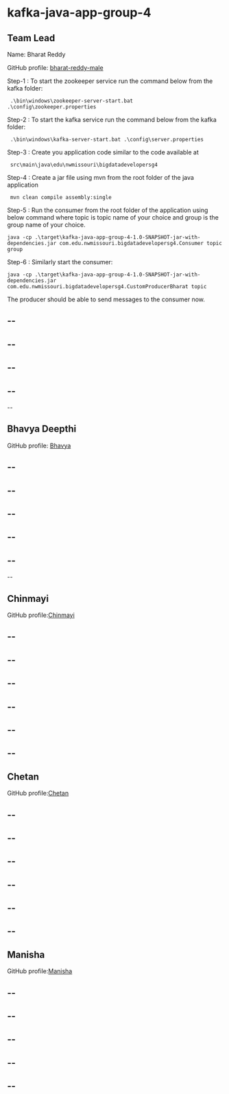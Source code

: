 # kafka-java-app-group-4

## Team Lead

Name: Bharat Reddy

GitHub profile: [bharat-reddy-male](https://github.com/bharat-reddy-male)

Step-1 : To start the zookeeper service  run the command below from the kafka folder:

``` .\bin\windows\zookeeper-server-start.bat .\config\zookeeper.properties```

Step-2 : To start the kafka service  run the command below from the kafka folder: 

``` .\bin\windows\kafka-server-start.bat .\config\server.properties```

Step-3 : Create you application code similar to the code available at 

``` src\main\java\edu\nwmissouri\bigdatadevelopersg4```

Step-4 : Create a jar file using mvn from the root folder of the java application

``` mvn clean compile assembly:single```


Step-5 : Run the consumer from the root folder of the application using below command where topic is topic name of your choice and group is the group name of your choice.

```java -cp .\target\kafka-java-app-group-4-1.0-SNAPSHOT-jar-with-dependencies.jar com.edu.nwmissouri.bigdatadevelopersg4.Consumer topic group ```

Step-6 : Similarly start the consumer: 

```java -cp .\target\kafka-java-app-group-4-1.0-SNAPSHOT-jar-with-dependencies.jar com.edu.nwmissouri.bigdatadevelopersg4.CustomProducerBharat topic```

The producer should be able to send messages to the consumer now.

--
--
--
--
--
--
--
--
--
## Bhavya Deepthi

GitHub profile: [Bhavya](https://github.com/Bhavya-123)

--
--
--
--
--
--
--
--
--
--
--
## Chinmayi

GitHub profile:[Chinmayi](https://github.com/Chinmayi98)

--
--
--
--
--
--
--
--
--
--
--
--
## Chetan 

GitHub profile:[Chetan](https://github.com/chetankudaravalli16)

--
--
--
--
--
--
--
--
--
--
--
--

## Manisha

GitHub profile:[Manisha](https://github.com/Manisha-Mengani)

--
--
--
--
--
--
--
--
--
--






